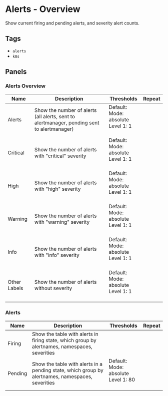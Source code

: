 # Alerts - Overview

Show current firing and pending alerts, and  severity alert counts.

## Tags

* `alerts`
* `k8s`

## Panels

### Alerts Overview

<!-- markdownlint-disable line-length -->
| Name | Description | Thresholds | Repeat |
| ---- | ----------- | ---------- | ------ |
| Alerts | Show the number of alerts  (all alerts, sent to alertmanager, pending sent to alertmanager) | Default:<br/>Mode: absolute<br/>Level 1: 1<br/><br/> |  |
| Critical | Show the number of alerts with "critical" severity | Default:<br/>Mode: absolute<br/>Level 1: 1<br/><br/> |  |
| High | Show the number of alerts with "high" severity | Default:<br/>Mode: absolute<br/>Level 1: 1<br/><br/> |  |
| Warning | Show the number of alerts with "warning" severity | Default:<br/>Mode: absolute<br/>Level 1: 1<br/><br/> |  |
| Info | Show the number of alerts with "info" severity | Default:<br/>Mode: absolute<br/>Level 1: 1<br/><br/> |  |
| Other Labels | Show the number of alerts without severity | Default:<br/>Mode: absolute<br/>Level 1: 1<br/><br/> |  |
<!-- markdownlint-enable line-length -->

### Alerts

<!-- markdownlint-disable line-length -->
| Name | Description | Thresholds | Repeat |
| ---- | ----------- | ---------- | ------ |
| Firing | Show the table with alerts in firing state, which group by alertnames, namespaces, severities |  |  |
| Pending | Show the table with alerts in a pending state, which group by alertnames, namespaces, severities | Default:<br/>Mode: absolute<br/>Level 1: 80<br/><br/> |  |
<!-- markdownlint-enable line-length -->
